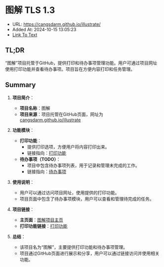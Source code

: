# 图解 TLS 1.3
- URL: https://cangsdarm.github.io/illustrate/
- Added At: 2024-10-15 13:05:23
- [Link To Text](2024-10-15-图解-tls-1.3_raw.md)

## TL;DR
“图解”项目托管于GitHub，提供打印和待办事项管理功能。用户可通过项目网址使用打印功能并查看待办事项。项目旨在方便内容打印和任务管理。

## Summary
1. **项目简介**：
   - **项目名称**：图解
   - **项目来源**：项目托管在GitHub页面，网址为 [cangsdarm.github.io/illustrate](https://cangsdarm.github.io/illustrate/)

2. **功能模块**：
   - **打印功能**：
     - 提供打印选项，方便用户将内容打印出来。
     - 链接指向：[打印功能](https://cangsdarm.github.io/illustrate/#print)
   - **待办事项（TODO）**：
     - 项目中包含待办事项列表，用于记录和管理未完成的工作。
     - 链接指向：[待办事项](https://cangsdarm.github.io/illustrate/#print)

3. **使用说明**：
   - 用户可以通过访问项目网址，使用提供的打印功能。
   - 项目页面中包含了待办事项模块，用户可以查看和管理待完成的任务。

4. **项目链接**：
   - **主页面**：[图解项目主页](https://cangsdarm.github.io/illustrate/)
   - **打印功能链接**：[打印功能](https://cangsdarm.github.io/illustrate/#print)

5. **总结**：
   - 该项目名为“图解”，主要提供打印功能和待办事项管理。
   - 项目通过GitHub页面进行展示和分享，用户可以通过链接访问并使用相关功能。
